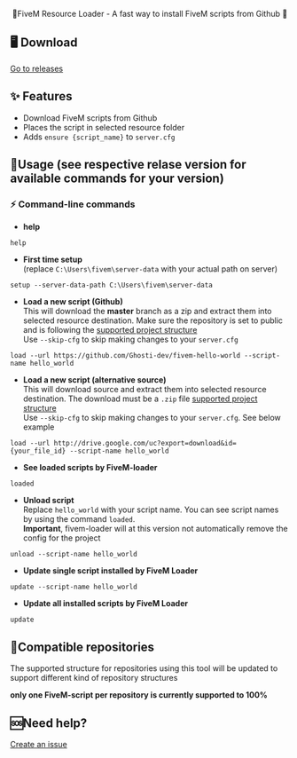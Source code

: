 <p align="center">
    🌟FiveM Resource Loader - A fast way to install FiveM scripts from Github  🌟  
</p>

## 🖥️ Download
[Go to releases](https://github.com/Ghosti-dev/fivem-loader-fgh/releases/)

## ✨ Features
* Download FiveM scripts from Github
* Places the script in selected resource folder
* Adds `ensure {script_name}` to `server.cfg`

## 🔭Usage (see respective relase version for available commands for your version)
### ⚡ Command-line commands
* **help**
```
help
```
* **First time setup**  
(replace `C:\Users\fivem\server-data` with your actual path on server)
```
setup --server-data-path C:\Users\fivem\server-data
``` 
* **Load a new script (Github)**  
This will download the **master** branch as a zip and extract them into selected resource destination. Make sure the repository is set to public and is following the [supported project structure](#Compatible-repositories)  
Use `--skip-cfg` to skip making changes to your `server.cfg`
```
load --url https://github.com/Ghosti-dev/fivem-hello-world --script-name hello_world
```
* **Load a new script (alternative source)**  
This will download source and extract them into selected resource destination. The download must be a `.zip` file [supported project structure](#Compatible-repositories)  
Use `--skip-cfg` to skip making changes to your `server.cfg`. See below example
```
load --url http://drive.google.com/uc?export=download&id={your_file_id} --script-name hello_world
```
* **See loaded scripts by FiveM-loader**  
```
loaded
```
* **Unload script**  
Replace `hello_world` with your script name. You can see script names by using the command `loaded`.  
**Important**, fivem-loader will at this version not automatically remove the config for the project
```
unload --script-name hello_world
```
* **Update single script installed by FiveM Loader**
```
update --script-name hello_world
```
* **Update all installed scripts by FiveM Loader**
```
update
```

## 🖖Compatible repositories
The supported structure for repositories using this tool will be updated to support different kind of repository structures

**only one FiveM-script per repository is currently supported to 100%**

## 🆘Need help?
[Create an issue](https://github.com/ghosti-dev/fivem-loader-fgh/issues) 


